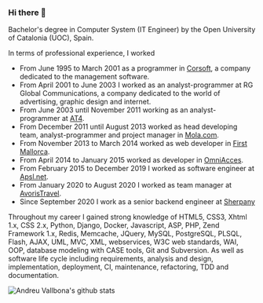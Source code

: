 ### Hi there 👋

Bachelor's degree in Computer System (IT Engineer) by the Open University of Catalonia (UOC), Spain.

In terms of professional experience, I worked 
* From June 1995 to March 2001 as a programmer in [Corsoft](https://www.corsoft.es/), a company dedicated to the management software. 
* From April 2001 to June 2003 I worked as an analyst-programmer at RG Global Communications, a company dedicated to the world of advertising, graphic design and internet. 
* From June 2003 until November 2011 working as an analyst-programmer at [AT4](https://www.at4.net/). 
* From December 2011 until August 2013 worked as head developing team, analyst-programmer and project manager in [Mola.com](https://www.mola.com/). 
* From November 2013 to March 2014 worked as web developer in [First Mallorca](https://www.firstmallorca.com/es). 
* From April 2014 to January 2015 worked as developer in [OmniAcces](https://www.omniaccess.com/). 
* From February 2015 to December 2019 I worked as software engineer at [Apsl.net](https://www.apsl.net/). 
* From January 2020 to August 2020 I worked as team manager at [AvorisTravel](https://www.avoristravel.com/).
* Since September 2020 I work as a senior backend engineer at [Sherpany](https://www.sherpany.com/en/) 

Throughout my career I gained strong knowledge of HTML5, CSS3, Xhtml 1.x, CSS 2.x, Python, Django, Docker, Javascript, ASP, PHP, Zend Framework 1.x, Redis, Memcache, JQuery, MySQL, PostgreSQL, PLSQL, Flash, AJAX, UML, MVC, XML, webservices, W3C web standards, WAI, OOP, database modeling with CASE tools, Git and Subversion. As well as software life cycle including requirements, analysis and design, implementation, deployment, CI, maintenance, refactoring, TDD and documentation.

![Andreu Vallbona's github stats](https://github-readme-stats.vercel.app/api?username=avallbona&count_private=true)

<!--
**avallbona/avallbona** is a ✨ _special_ ✨ repository because its `README.md` (this file) appears on your GitHub profile.

Here are some ideas to get you started:

- 🔭 I’m currently working on ...
- 🌱 I’m currently learning ...
- 👯 I’m looking to collaborate on ...
- 🤔 I’m looking for help with ...
- 💬 Ask me about ...
- 📫 How to reach me: ...
- 😄 Pronouns: ...
- ⚡ Fun fact: ...
-->
